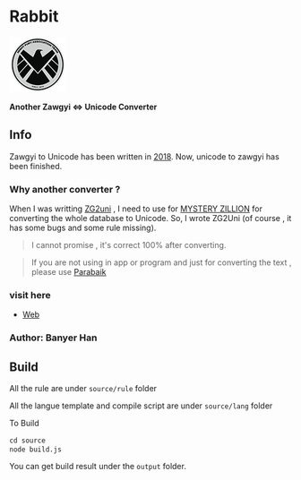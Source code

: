# Rabbit

![Logo](./favicon.png)

**Another Zawgyi <=> Unicode Converter**

## Info

Zawgyi to Unicode has been written in [2018](https://github.com/banyerhan/zawgyitouni). Now, unicode to zawgyi has been finished.

### Why another converter ?

When I was writting [ZG2uni](https://github.com/banyerhan/zawgyitouni) , I need to use for [MYSTERY ZILLION](http://www.mysteryzillion.org) for converting the whole database to Unicode. So, I wrote ZG2Uni (of course , it has some bugs and some rule missing). 

> I cannot promise , it's correct 100% after converting.

> If you are not using in app or program and just for converting the text , please use [Parabaik](https://github.com/banyerhan/zawgyitouni)

### visit here

- [Web](http://v7.nightfury.info)

### Author: Banyer Han

## Build

All the rule are under `source/rule` folder

All the langue template and compile script are under `source/lang` folder

To Build 

```
cd source
node build.js
```

You can get build result under the `output` folder.
